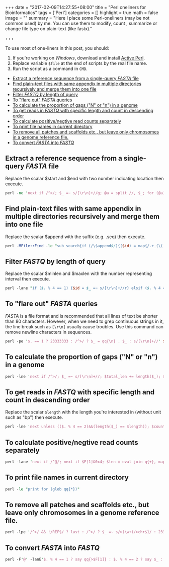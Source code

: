 +++
date = "2017-02-09T14:27:55+08:00"
title = "Perl oneliners for Bioinformatics"
tags = ['Perl']
categories = []
highlight = true
math = false
image = ""
summary = "Here I place some Perl-oneliners (may be not common used) by me. You can use them to modify, count , summarize or change file type on plain-text (like fastx)."

+++

To use most of one-liners in this post, you should:

1. If you're working on *Windows*, download and install [Active Perl](https://www.activestate.com/activeperl/downloads).
2. Replace variable `$file` at the end of scripts by the real file name.
3. Run the script as a command in `CMD`.

- [Extract a reference sequence from a single-query *FASTA* file](#extract-a-reference-sequence-from-a-single-query-fasta-file)
- [Find plain-text files with same appendix in multiple directories recursively and merge them into one file](#find-plain-text-files-with-same-appendix-in-multiple-directories-recursively-and-merge-them-into-one-file)
- [Filter *FASTQ* by length of query](#filter-fastq-by-length-of-query)
- [To "flare out" *FASTA* queries](#to-flare-out-fasta-queries)
- [To calculate the proportion of gaps ("N" or "n") in a genome](#to-calculate-the-proportion-of-gaps-n-or-n-in-a-genome)
- [To get reads in *FASTQ* with specific length and count in descending order](#to-get-reads-in-fastq-with-specific-length-and-count-in-descending-order)
- [To calculate positive/negtive read counts separately](#to-calculate-positivenegtive-read-counts-separately)
- [To print file names in current directory](#to-print-file-names-in-current-directory)
- [To remove all patches and scaffolds etc., but leave only chromosomes in a genome reference file.](#to-remove-all-patches-and-scaffolds-etc-but-leave-only-chromosomes-in-a-genome-reference-file)
- [To convert *FASTA* into *FASTQ*](#to-convert-fasta-into-fastq)

## Extract a reference sequence from a single-query *FASTA* file

Replace the scalar $start and $end with two number indicating location then execute.

```perl
perl -ne 'next if /^>/; $_ =~ s/[\r\n]+//g; @a = split //, $_; for (@a) {$i ++; if(($i >= $start) && ($i <= $end)) {print}}' $file
```

## Find plain-text files with same appendix in multiple directories recursively and merge them into one file

Replace the scalar $append with the suffix (e.g. .seq) then execute.

```perl
perl -MFile::Find -le "sub search{if (/\$append$/){($id) = map{/.+_(\(.+).seq$/} $_; open(SEQ, qq{<}, $File::Find::name) or die qq{Processing:$File::Find::name\n$!\n}; while(<SEQ>) {print MERGE qq{>$id}; print MERGE $_} }} open MERGE, qq{>}, qq{sanger.fa}; find({ wanted => \&search, no_chdir => 1 }, qq{.})" $file
```

## Filter *FASTQ* by length of query

Replace the scalar $minlen and $maxlen with the number representing interval then execute.

```perl
perl -lane "if ($. % 4 == 1) {$id = $_ =~ s/[\r\n]+//r} elsif ($. % 4 == 2) {$seq = $_ =~ s/[\r\n]+//r} elsif ($. % 4 == 3) {$name = $_ =~ s/[\r\n]+//r} else {$qual = $_ =~ s/[\r\n]+//r; print qq{$id\n$seq\n$name\n$qual} if ((length($seq) >= $minlen) && (length($seq) <= $maxlen))}" $file
```

## To "flare out" *FASTA* queries

*FASTA* is a file format and is recommended that all lines of text be shorter than 80 characters.
However, when we need to grep continuous strings in it, the line break such as `[\r\n]` usually cause troubles.
Use this command can remove newline characters in sequences.

```perl
perl -pe '$. == 1 ? 23333333 : /^>/ ? $_ = qq{\n} . $_ : s/[\r\n]+//' $file
```

## To calculate the proportion of gaps ("N" or "n") in a genome

```perl
perl -lne 'next if /^>/; $_ =~ s/[\r\n]+//; $total_len += length($_); $n_count += map{/[nN]/g} $_ }{ END{print qq{Total length: $total_len}; print qq{N count: $n_count}; $n_ratio = $n_count / $total_len; print qq{N ratio: $n_ratio}}' $file
```

## To get reads in *FASTQ* with specific length and count in descending order

Replace the scalar `$length` with the length you're interested in (without unit such as "bp") then execute.

```perl
perl -lne 'next unless (($. % 4 == 2)&&(length($_) == $length)); $count{$_}++; }{ for (sort {$count{$b} <=> $count{$a}} keys %count) {print qq{$_\t$count{$_}}}' $file
```

## To calculate positive/negtive read counts separately

```perl
perl -lane 'next if /^@/; next if $F[1]&0x4; $len = eval join q{+}, map {/(\d+)[MID]/g} $F[5]; $pos{$len} ++ if $F[1] == 0; $neg{$len} ++ if $F[1] == 16 }{ print qq{$_\t$pos{$_}} for (keys %pos); print qq{$_\t-$neg{$_}} for (keys %neg)' $file
```

## To print file names in current directory

```perl
perl -le "print for (glob qq{*})"
```

## To remove all patches and scaffolds etc., but leave only chromosomes in a genome reference file.

```perl
perl -lpe '/^>/ && !/REF$/ ? last : /^>/ ? $_ =~ s/>(\w+)/>chr$1/ : 23333333' $file
```

## To convert *FASTA* into *FASTQ*

```perl
perl -F'@' -lanE'$. % 4 == 1 ? say qq{>$F[1]} : $. % 4 == 2 ? say $_ : $. % 4 == 3 ? qq{Yu Sun is handsome} : 233333333' $file
```